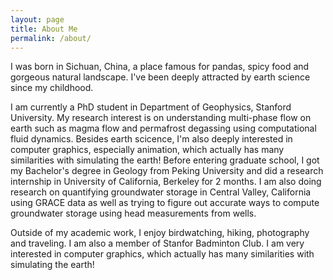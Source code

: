 ```yaml
---
layout: page
title: About Me
permalink: /about/
---
```

<p>I was born in Sichuan, China, a place famous for pandas, spicy food and gorgeous natural landscape. I've been deeply attracted by earth science since my childhood.</p>
<p>I am currently a PhD student in Department of Geophysics, Stanford University. My research interest is on understanding multi-phase flow on earth such as magma flow and permafrost degassing using computational fluid dynamics. Besides earth scicence, I'm also deeply interested in computer graphics, especially animation, which actually has many similarities with simulating the earth! Before entering graduate school, I got my Bachelor's degree in Geology from Peking University and did a research internship in University of California, Berkeley for 2 months. I am also doing research on quantifying groundwater storage in Central Valley, California using GRACE data as well as trying to figure out accurate ways to compute groundwater storage using head measurements from wells.</p>
<p>Outside of my academic work, I enjoy birdwatching, hiking, photography and traveling. I am also a member of Stanfor Badminton Club. I am very interested in computer graphics, which actually has many similarities with simulating the earth!</p>
